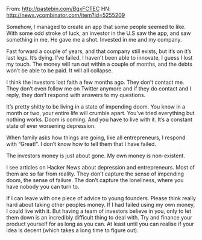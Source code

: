 From: <http://pastebin.com/BgxFCTEC>
HN: <http://news.ycombinator.com/item?id=5255209>

Somehow, I managed to create an app that some people seemed to like.  With some odd stroke of luck, an investor in the U.S saw the app, and saw something in me.  He gave me a shot.  Invested in me and my company.  
 
Fast forward a couple of years, and that company still exists, but it’s on it’s last legs. It’s dying.  I’ve failed.  I haven’t been able to innovate, I guess I lost my touch.  The money will run out within a couple of months, and the debts won’t be able to be paid.  It will all collapse.  
 
I think the investors lost faith a few months ago.  They don’t contact me.  They don’t even follow me on Twitter anymore and if they do contact and I reply, they don’t respond with answers to my questions.  
 
It’s pretty shitty to be living in a state of impending doom.  You know in a month or two, your entire life will crumble apart.  You’ve tried everything but nothing works.  Doom is coming.  And you have to live with it.  It’s a constant state of ever worsening depression.
 
When family asks how things are going, like all entrepreneurs, I respond with “Great!”.  I don’t know how to tell them that I have failed.  
 
The investors money is just about gone.  My own money is non-existent.  
 
I see articles on Hacker News about depression and entrepreneurs.  Most of them are so far from reality.  They don’t capture the sense of impending doom, the sense of failure.  The don’t capture the loneliness, where you have nobody you can turn to.  
 
If I can leave with one piece of advice to young founders.  Please think really hard about taking other peoples money. If I had failed using my own money, I could live with it.  But having a team of investors believe in you, only to let them down is an incredibly difficult thing to deal with.  Try and finance your product yourself for as long as you can.  At least until you can realise if your idea is decent (which takes a long time to figure out).